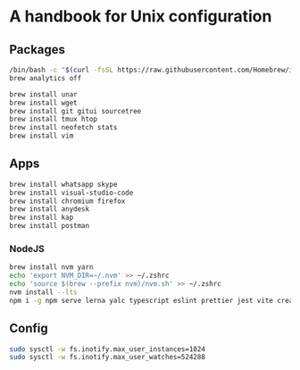 # A handbook for Unix configuration

## Packages

```bash
/bin/bash -c "$(curl -fsSL https://raw.githubusercontent.com/Homebrew/install/HEAD/install.sh)"
brew analytics off
```

```bash
brew install unar
brew install wget
brew install git gitui sourcetree
brew install tmux htop
brew install neofetch stats
brew install vim
```

## Apps

```bash
brew install whatsapp skype
brew install visual-studio-code
brew install chromium firefox
brew install anydesk
brew install kap
brew install postman
```

### NodeJS

```bash
brew install nvm yarn
echo 'export NVM_DIR=~/.nvm' >> ~/.zshrc
echo 'source $(brew --prefix nvm)/nvm.sh' >> ~/.zshrc
nvm install --lts
npm i -g npm serve lerna yalc typescript eslint prettier jest vite create-remix create-next-app create-react-app
```

## Config

```bash
sudo sysctl -w fs.inotify.max_user_instances=1024
sudo sysctl -w fs.inotify.max_user_watches=524288
```
